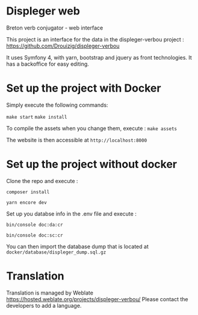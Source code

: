 Displeger web
=============


Breton verb conjugator - web interface

This project is an interface for the data in the displeger-verbou project : https://github.com/Drouizig/displeger-verbou

It uses Symfony 4, with yarn, bootstrap and jquery as front technologies. It has a backoffice for easy editing.

Set up the project with Docker
==============================

Simply execute the following commands:

`make start`
`make install`

To compile the assets when you change them, execute :
 `make assets`

 The website is then accessible at `http://localhost:8000`


Set up the project without docker
=================================

Clone the repo and execute :

 `composer install`
 
 `yarn encore dev`

Set up you databse info in the .env file and execute :

 `bin/console doc:da:cr`
 
 `bin/console doc:sc:cr`
 
You can then import the database dump that is located at `docker/database/displeger_dump.sql.gz`

Translation
===========

Translation is managed by Weblate https://hosted.weblate.org/projects/displeger-verbou/
Please contact the developers to add a language.
